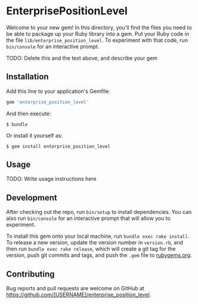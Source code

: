 # EnterprisePositionLevel

Welcome to your new gem! In this directory, you'll find the files you need to be able to package up your Ruby library into a gem. Put your Ruby code in the file `lib/enterprise_position_level`. To experiment with that code, run `bin/console` for an interactive prompt.

TODO: Delete this and the text above, and describe your gem

## Installation

Add this line to your application's Gemfile:

```ruby
gem 'enterprise_position_level'
```

And then execute:

    $ bundle

Or install it yourself as:

    $ gem install enterprise_position_level

## Usage

TODO: Write usage instructions here

## Development

After checking out the repo, run `bin/setup` to install dependencies. You can also run `bin/console` for an interactive prompt that will allow you to experiment.

To install this gem onto your local machine, run `bundle exec rake install`. To release a new version, update the version number in `version.rb`, and then run `bundle exec rake release`, which will create a git tag for the version, push git commits and tags, and push the `.gem` file to [rubygems.org](https://rubygems.org).

## Contributing

Bug reports and pull requests are welcome on GitHub at https://github.com/[USERNAME]/enterprise_position_level.

